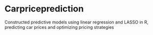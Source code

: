 # Carpriceprediction
Constructed predictive models using linear regression and LASSO in R, predicting car prices and optimizing pricing strategies
